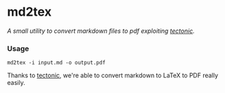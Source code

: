 # md2tex

*A small utility to convert markdown files to pdf exploiting
[tectonic](https://tectonic-typesetting.github.io).*

### Usage

```
md2tex -i input.md -o output.pdf
```

Thanks to [tectonic](https://tectonic-typesetting.github.io), we're able to
convert markdown to LaTeX to PDF really easily.
